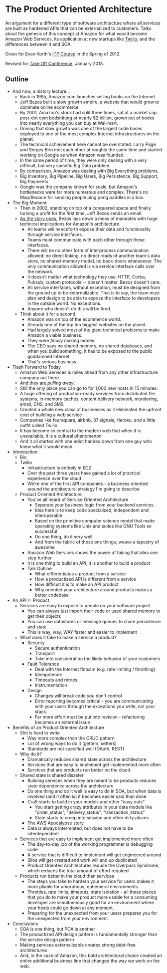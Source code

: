 # The Product Oriented Architecture

An argument for a different type of software architecture where all services are
built as hardened APIs that can be externalized to customers.  Talks about the
genesis of this concept at Amazon for what would become Amazon Web Services, its
application at new startups like [Twilio](http://www.twilio.com), and the
differences between it and SOA.

Given for Evan Korth's [ITP
Course](http://cs.nyu.edu/~itpwiki/wiki/index.php/Main_Page) in the Spring of 2012.

Revised for [Take Off Conference](http://www.takeoffconf.com), January 2013.

## Outline

- And now, a history lecture...
    - Back in 1995, Amazon.com launches selling books on the Internet
    - Jeff Bezos built a slow growth empire, a website that would grow to
      dominate online ecommerce
    - By 2001, Amazon's stock had split three times, sat at a market cap
      post-dot com bedshitting of nearly $2 billion, grown out of books into
      nearly everything you can buy at Wal-mart.
    - Driving that slow growth was one of the largest code bases
      deployed to one of the most complex Internet infrastructures on the
      planet.
    - The technical achievement here cannot be overstated.  Larry Page and
      Sergey Brin met each other at roughly the same time and started working on
      Google as when Amazon was founded.
    - In the same period of time, they were only dealing with a very difficult,
      but very specific Big Data problem.
    - By comparison, Amazon was dealing with Big Everything problems.
    - Big Inventory, Big Pipeline, Big Users, Big Persistence, Big Support, Big
      Payments
    - Google was the company known for scale, but Amazon's bottlenecks were far
      more numerous and complex.  There's no Map/Reduce for sending people ping
      pong paddles in a box.
- The Big Moment
    - Then in 2002, standing on top of a conquered space and finally turning a
      profit for the first time, Jeff Bezos sends an email.
    - [As the story
      goes](https://plus.google.com/112678702228711889851/posts/eVeouesvaVX),
      Bezos lays down a mess of mandates with huge technical implications for 
      Amazon's architecture.
        - All teams will henceforth expose their data and functionality through
          service interfaces.
        - Teams must communicate with each other through these interfaces.
        - There will be no other form of interprocess communication allowed: no
          direct linking, no direct reads of another team's data store, no
          shared-memory model, no back-doors whatsoever. The only communication
          allowed is via service interface calls over the network.
        - It doesn't matter what technology they use. HTTP, Corba, Pubsub,
          custom protocols -- doesn't matter. Bezos doesn't care.
        - All service interfaces, without exception, must be designed from the
          ground up to be externalizable. That is to say, the team must plan and
          design to be able to expose the interface to developers in the outside
          world. No exceptions.
        - Anyone who doesn't do this will be fired.
    - Think about it for a second.
        - Amazon was on top of the ecommerce world.
        - Already one of the top ten biggest websites on the planet.
        - Had largely solved most of the giant technical problems to make Amazon
          a viable business.
        - They were *finally* making money.
        - The CEO says no shared memory, no shared databases, and when you build
          something, it has to be exposed to the public goddamned Internet.
        - That's serious business.
- Flash Forward to Today
    - Amazon Web Services is miles ahead from any other infrastructure company
      out there.
    - And they are *pulling away*.
    - Still the only place you can go to for 1,000 new hosts in 15 minutes.
    - A huge offering of production-ready services from distributed file
      systems, in-memory caches, content delivery network, monitoring, email,
      DNS, and SMS
    - Created a whole new class of businesses as it eliminated the upfront cost
      of building a web service
    - Companies like foursquare, airbnb, 37 signals, Heroku, and a little outfit
      called Twilio
    - It has become so central to the modern web that when it is unavailable, it
      is a cultural phenomenon
    - And it all started with one edict handed down from one guy who knew what
      it would mean.
- Introduction
    - Bio
    - Twilio
        - Infrastructure is entirely in EC2
        - Over the past three years have gained a lot of practical experience over
          the cloud
        - We're one of the first API companies - a business oriented around the
          architectural strategy I'm going to describe
    - Product Oriented Architecture
        - You've all heard of Service Oriented Architecture
            - Seperate your business logic from your backend services. 
            - Idea here is to keep code specialized, independent and
              interoperable
            - Based on the primitive computer science model that made operating
              systems like Unix and suites like GNU Tools so successful
            - Do one thing, do it very well.
            - And from the fabric of those one things, weave a tapestry of awesome
        - Amazon Web Services shows the power of taking that idea one step further
        - It is one thing to build an API, it is another to build a product
        - Talk Outline
            - What differentiates a product from a service
            - How a productized API is different from a service
            - How difficult it is to make an API product
            - Why oriented your architecture around products makes a better codebase
- An API != Product
    - Services are easy to expose to people on your software project
        - You can always just import their code or used shared memory to get
          their objects
        - You can use datastores or message queues to share persistence and state
        - This is way, way, WAY faster and easier to implement
    - What does it take to make a service a product? 
        - Security
            - Secure authentication
            - Transport
            - Take into consideration the likely behavior of your customers
        - Fault Tolerance
            - Deal with the Internet flotsam (e.g. rate limiting / throttling)
            - Idempotence
            - Timeouts and retries
            - Instrumentation
        - Design
            - Changes will break code you don't control
            - Error reporting becomes critical - you are communicating with your
              users through the exceptions you write, not your stack.
            - Far more effort must be put into revision - refactoring becomes an
              external issue
- Benefits of an Product Oriented Architecture
    - Shit is hard to write
        - Way more complex than the CRUD pattern
        - Lot of wrong ways to do it (getters, setters)
        - Standards are not specified well (OAuth, REST)
    - Why do it?
        - Dramatically reduces shared state across the architecture
        - Services that are easy to implement get implemented more often
        - Services that are products run better on the cloud.
    - Shared state is shared disaster
        - Building services when they are meant to be products reduces state
          dependence across the architecture
        - Do one thing and do it well is easy to do in SOA, but when data is
          involved (and it often is) it becomes easier said than done.
        - Cruft starts to build in your models and other "easy outs"
            - You start getting crazy attributes in your data models like
              "order_status", "delivery_status", "transaction_status"
            - State starts to creep into session and other dirty places
        - The AWS Apocalypse story 
        - Data is always interrelated, but does not have to be interdependent
    - Services that are easy to implement get implemented more often
        - The day-to-day job of the working programmer is debugging code
        - A service that is difficult to implement will get engineered around
        - Silos will get created and work will end up duplicated
        - Product Oriented Architectures reduce the Overpass Syndrome, which reduces
          the total amount of effort required
    - Products run better in the cloud than services
        - The steps you take to hardern your service for users makes it more
          pliable for amorphous, ephemeral environments.
        - Throttles, rate limits, timeouts, state isolation - all these pieces
          that you do to make your product more usable for a consuming developer
          are simultaneously good for an environment where your hosts could go
          down at any moment.
        - Preparing for the unexpected from your users prepares you for the
          unexpected from your environment.
- Conclusions
    - SOA is one thing, but POA is another
    - The productized API design pattern is fundamentally stronger than the 
      service design pattern
    - Making services externalizable creates strong debt-free architectures
    - And, in the case of Amazon, this bold architectural choice created an
      entire additional business line that changed the way we work on the web.
